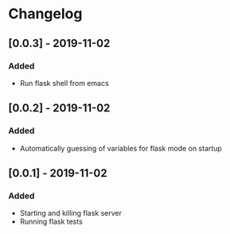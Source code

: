 # Changelog

## [0.0.3] - 2019-11-02
### Added
  - Run flask shell from emacs

## [0.0.2] - 2019-11-02
### Added
  - Automatically guessing of variables for flask mode on startup

## [0.0.1] - 2019-11-02
### Added
  - Starting and killing flask server
  - Running flask tests
